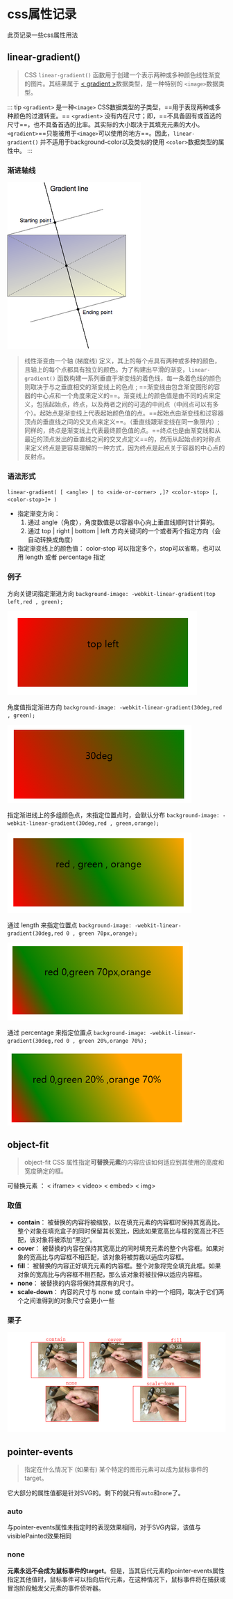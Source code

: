 # css属性记录

此页记录一些css属性用法

## linear-gradient()

> CSS `linear-gradient()` 函数用于创建一个表示两种或多种颜色线性渐变的图片。其结果属于 [\< gradient \>](https://developer.mozilla.org/zh-CN/docs/Web/CSS/gradient)数据类型，是一种特别的 `<image>`数据类型。

::: tip
`<gradient>` 是一种`<image>` CSS数据类型的子类型，==用于表现两种或多种颜色的过渡转变。==
`<gradient>` 没有内在尺寸；即，==不具备固有或首选的尺寸==，也不具备首选的比率。其实际的大小取决于其填充元素的大小。
`<gradient>`==只能被用于`<image>`可以使用的地方==。因此，`linear-gradient()` 并不适用于background-color以及类似的使用 `<color>`数据类型的属性中。
:::

### 渐进轴线

![demo1](./img/linear-gradient-06.png)

> 线性渐变由一个轴 (梯度线) 定义，其上的每个点具有两种或多种的颜色，且轴上的每个点都具有独立的颜色。为了构建出平滑的渐变，`linear-gradient()` 函数构建一系列垂直于渐变线的着色线，每一条着色线的颜色则取决于与之垂直相交的渐变线上的色点 ; ==渐变线由包含渐变图形的容器的中心点和一个角度来定义的==。渐变线上的颜色值是由不同的点来定义，包括起始点，终点，以及两者之间的可选的中间点（中间点可以有多个）。起始点是渐变线上代表起始颜色值的点。==起始点由渐变线和过容器顶点的垂直线之间的交叉点来定义==。（垂直线跟渐变线在同一象限内）; 同样的，终点是渐变线上代表最终颜色值的点。==终点也是由渐变线和从最近的顶点发出的垂直线之间的交叉点定义==的，然而从起始点的对称点来定义终点是更容易理解的一种方式，因为终点是起点关于容器的中心点的反射点。

### 语法形式

`linear-gradient( [ <angle> | to <side-or-corner> ,]? <color-stop> [, <color-stop>]+ )`

+ 指定渐变方向：
  1. 通过 angle（角度），角度数值是以容器中心向上垂直线顺时针计算的。
  2. 通过 top | right | bottom | left 方向关键词的一个或者两个指定方向（会自动转换成角度）
+ 指定渐变线上的颜色值：
  color-stop 可以指定多个，stop可以省略，也可以用 length 或者 percentage 指定

### 例子

方向关键词指定渐进方向
`background-image: -webkit-linear-gradient(top left,red , green);`

![demo1](./img/linear-gradient-01.png)

角度值指定渐进方向
`background-image: -webkit-linear-gradient(30deg,red , green);`

![demo1](./img/linear-gradient-02.png)

指定渐进线上的多组颜色点，未指定位置点时，会默认分布
`background-image: -webkit-linear-gradient(30deg,red , green,orange);`

![demo1](./img/linear-gradient-03.png)

通过 length 来指定位置点
`background-image: -webkit-linear-gradient(30deg,red 0 , green 70px,orange);`

![demo1](./img/linear-gradient-04.png)

通过 percentage 来指定位置点
`background-image: -webkit-linear-gradient(30deg,red 0 , green 20%,orange 70%); `

![demo1](./img/linear-gradient-05.png)


## object-fit

> object-fit CSS 属性指定**可替换元素**的内容应该如何适应到其使用的高度和宽度确定的框。

可替换元素 ： \< iframe> \< video> \< embed> \< img>


### 取值
+ **contain**： 被替换的内容将被缩放，以在填充元素的内容框时保持其宽高比。 整个对象在填充盒子的同时保留其长宽比，因此如果宽高比与框的宽高比不匹配，该对象将被添加“黑边”。
+ **cover**： 被替换的内容在保持其宽高比的同时填充元素的整个内容框。如果对象的宽高比与内容框不相匹配，该对象将被剪裁以适应内容框。
+ **fill**： 被替换的内容正好填充元素的内容框。整个对象将完全填充此框。如果对象的宽高比与内容框不相匹配，那么该对象将被拉伸以适应内容框。
+ **none**： 被替换的内容将保持其原有的尺寸。
+ **scale-down**： 内容的尺寸与 none 或 contain 中的一个相同，取决于它们两个之间谁得到的对象尺寸会更小一些

### 栗子

![demo2](./img/object-fit-001.png)

## pointer-events

> 指定在什么情况下 (如果有) 某个特定的图形元素可以成为鼠标事件的 target。

它大部分的属性值都是针对SVG的。剩下的就只有`auto`和`none`了。

### auto
与pointer-events属性未指定时的表现效果相同，对于SVG内容，该值与visiblePainted效果相同
### none
**元素永远不会成为鼠标事件的target**。但是，当其后代元素的pointer-events属性指定其他值时，鼠标事件可以指向后代元素，在这种情况下，鼠标事件将在捕获或冒泡阶段触发父元素的事件侦听器。